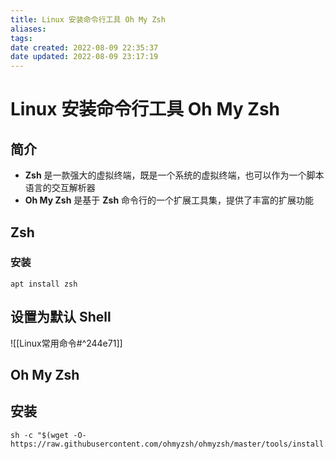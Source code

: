 ```yaml
---
title: Linux 安装命令行工具 Oh My Zsh
aliases: 
tags: 
date created: 2022-08-09 22:35:37
date updated: 2022-08-09 23:17:19
---
```


# Linux 安装命令行工具 Oh My Zsh

## 简介

- **Zsh** 是一款强大的虚拟终端，既是一个系统的虚拟终端，也可以作为一个脚本语言的交互解析器
- **Oh My Zsh** 是基于 **Zsh** 命令行的一个扩展工具集，提供了丰富的扩展功能

## Zsh

### 安装

```shell
apt install zsh
```

## 设置为默认 Shell

![[Linux常用命令#^244e71]]

## Oh My Zsh

## 安装

```shel
sh -c "$(wget -O- https://raw.githubusercontent.com/ohmyzsh/ohmyzsh/master/tools/install.sh)"
```
